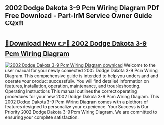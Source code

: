 ## 2002 Dodge Dakota 3-9 Pcm Wiring Diagram PDf Free Download - Part-lrM Service Owner Guide CQxft

# <h2><a href="http://dfo8ff.blite.top/?on=2002+Dodge+Dakota+3-9+Pcm+Wiring+Diagram">🔗Download New 👉🔴 2002 Dodge Dakota 3-9 Pcm Wiring Diagram</a></h2>

[![2002 Dodge Dakota 3-9 Pcm Wiring Diagram download](https://i.imgur.com/lujVjoI.png)](http://dfo8ff.blite.top/?on=2002+Dodge+Dakota+3-9+Pcm+Wiring+Diagram)
Welcome to the user manual for your newly connected 2002 Dodge Dakota 3-9 Pcm Wiring Diagram. This comprehensive guide is intended to help you understand and operate your product successfully. You will find detailed information on features, installation, operation, maintenance, and troubleshooting. Operating Instructions This manual outlines the correct operating procedures for your new 2002 Dodge Dakota 3-9 Pcm Wiring Diagram. This 2002 Dodge Dakota 3-9 Pcm Wiring Diagram comes with a plethora of features designed to personalize your experience. Your Success is Our Priority 2002 Dodge Dakota 3-9 Pcm Wiring Diagram. We are committed to ensuring your complete satisfaction.
